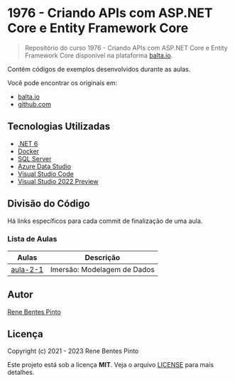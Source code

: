 # 1976 - Criando APIs com ASP.NET Core e Entity Framework Core

> Repositório do curso 1976 - Criando APIs com ASP.NET Core e Entity Framework Core disponível na plataforma [balta.io](https://balta.io).

Contém códigos de exemplos desenvolvidos durante as aulas.

Você pode encontrar os originais em:

- [balta.io](https://balta.io/cursos/criando-apis-com-aspne-core-e-ef-core)
- [github.com](https://github.com/balta-io/1976)

## Tecnologias Utilizadas

- [.NET 6](https://dotnet.microsoft.com/download)
- [Docker](https://www.docker.com/get-started)
- [SQL Server](https://www.microsoft.com/pt-br/sql-server/sql-server-downloads)
- [Azure Data Studio](https://docs.microsoft.com/pt-br/sql/azure-data-studio/download-azure-data-studio)
- [Visual Studio Code](https://code.visualstudio.com/download)
- [Visual Studio 2022 Preview](https://visualstudio.com/preview)

## Divisão do Código

Há links específicos para cada commit de finalização de uma aula.

### Lista de Aulas

| Aulas                            | Descrição                   |
| -------------------------------- | --------------------------- |
| [aula-2-1](../../commit/9fc0b54) | Imersão: Modelagem de Dados |

## Autor

[Rene Bentes Pinto](http://github.com/renebentes)

## Licença

Copyright (c) 2021 - 2023 Rene Bentes Pinto

Este projeto está sob a licença **MIT**. Veja o arquivo [LICENSE](LICENSE) para mais detalhes.
